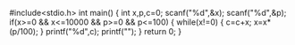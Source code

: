 #include<stdio.h>
int main()
{
int x,p,c=0;
scanf("%d",&x);
scanf("%d",&p);
if(x>=0 && x<=10000 && p>=0 && p<=100)
{
while(x!=0)
{
c=c+x;
x=x*(p/100);
}
printf("%d",c);
printf("");
}
return 0;
}

